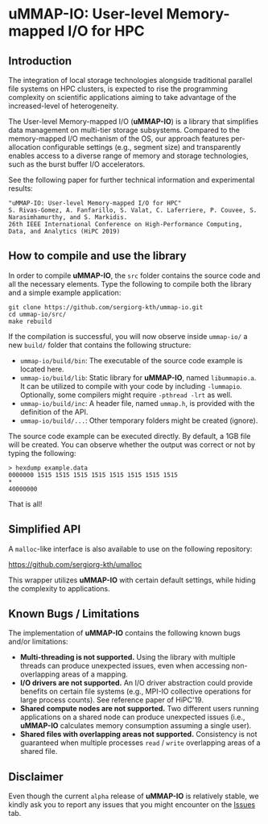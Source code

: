 # uMMAP-IO: User-level Memory-mapped I/O for HPC

## Introduction
The integration of local storage technologies alongside traditional parallel file systems on HPC clusters, is expected to rise the programming complexity on scientific applications aiming to take advantage of the increased-level of heterogeneity.

The User-level Memory-mapped I/O (**uMMAP-IO**) is a library that simplifies data management on multi-tier storage subsystems. Compared to the memory-mapped I/O mechanism of the OS, our approach features per-allocation configurable settings (e.g., segment size) and transparently enables access to a diverse range of memory and storage technologies, such as the burst buffer I/O accelerators.

See the following paper for further technical information and experimental results:

```
"uMMAP-IO: User-level Memory-mapped I/O for HPC"
S. Rivas-Gomez, A. Fanfarillo, S. Valat, C. Laferriere, P. Couvee, S. Narasimhamurthy, and S. Markidis.
26th IEEE International Conference on High-Performance Computing, Data, and Analytics (HiPC 2019)
```


## How to compile and use the library
In order to compile **uMMAP-IO**, the `src` folder contains the source code and all the necessary elements. Type the following to compile both the library and a simple example application:

```
git clone https://github.com/sergiorg-kth/ummap-io.git
cd ummap-io/src/
make rebuild
```

If the compilation is successful, you will now observe inside `ummap-io/` a new `build/` folder that contains the following structure:

- `ummap-io/build/bin`: The executable of the source code example is located here.
- `ummap-io/build/lib`: Static library for **uMMAP-IO**, named `libummapio.a`. It can be utilized to compile with your code by including `-lummapio`. Optionally, some compilers might require `-pthread -lrt` as well.
- `ummap-io/build/inc`: A header file, named `ummap.h`, is provided with the definition of the API.
- `ummap-io/build/...`: Other temporary folders might be created (ignore).

The source code example can be executed directly. By default, a 1GB file will be created. You can observe whether the output was correct or not by typing the following:

```
> hexdump example.data
0000000 1515 1515 1515 1515 1515 1515 1515 1515
*
40000000
```

That is all!


## Simplified API

A `malloc`-like interface is also available to use on the following repository:

https://github.com/sergiorg-kth/umalloc

This wrapper utilizes **uMMAP-IO** with certain default settings, while hiding the complexity to applications.


## Known Bugs / Limitations
The implementation of **uMMAP-IO** contains the following known bugs and/or limitations:
* **Multi-threading is not supported.** Using the library with multiple threads can produce unexpected issues, even when accessing non-overlapping areas of a mapping.
* **I/O drivers are not supported.** An I/O driver abstraction could provide benefits on certain file systems (e.g., MPI-IO collective operations for large process counts). See reference paper of HiPC'19.
* **Shared compute nodes are not supported.** Two different users running applications on a shared node can produce unexpected issues (i.e., **uMMAP-IO** calculates memory consumption assuming a single user).
* **Shared files with overlapping areas not supported.** Consistency is not guaranteed when multiple processes `read` / `write` overlapping areas of a shared file.

## Disclaimer
Even though the current `alpha` release of **uMMAP-IO** is relatively stable, we kindly ask you to report any issues that you might encounter on the [Issues](https://github.com/sergiorg-kth/ummap-io/issues) tab.
